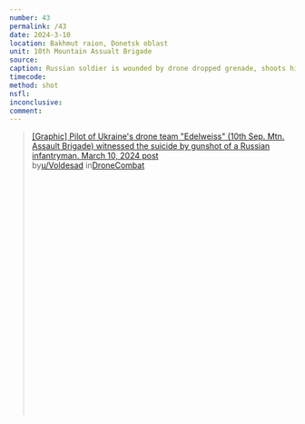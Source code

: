 ```yaml
---
number: 43
permalink: /43
date: 2024-3-10
location: Bakhmut raion, Donetsk oblast
unit: 10th Mountain Assualt Brigade
source: 
caption: Russian soldier is wounded by drone dropped grenade, shoots himself immediately after
timecode: 
method: shot
nsfl: 
inconclusive: 
comment: 
---
```

<blockquote class="reddit-embed-bq" style="height:500px" data-embed-height="586"><a href="https://www.reddit.com/r/DroneCombat/comments/1bba152/graphic_pilot_of_ukraines_drone_team_edelweiss/">[Graphic] Pilot of Ukraine's drone team "Edelweiss" (10th Sep. Mtn. Assault Brigade) witnessed the suicide by gunshot of a Russian infantryman. March 10, 2024 post</a><br> by<a href="https://www.reddit.com/user/Voldesad/">u/Voldesad</a> in<a href="https://www.reddit.com/r/DroneCombat/">DroneCombat</a></blockquote><script async="" src="https://embed.reddit.com/widgets.js" charset="UTF-8"></script>